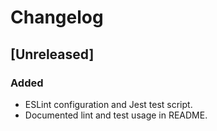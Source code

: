 # Changelog

## [Unreleased]

### Added

- ESLint configuration and Jest test script.
- Documented lint and test usage in README.
